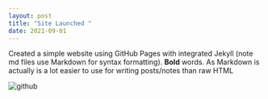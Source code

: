 ```yaml
---
layout: post
title: "Site Launched "
date: 2021-09-01
---
```

Created a simple website using GitHub Pages with integrated Jekyll (note md files use Markdown for syntax 
formatting). **Bold** words. As Markdown is actually is a lot easier to use for writing posts/notes than raw 
HTML


![github](https://www.nicepng.com/ourpic/u2w7w7a9r5o0o0i1_github-clipart-github-logo-github-repository-icon/)
